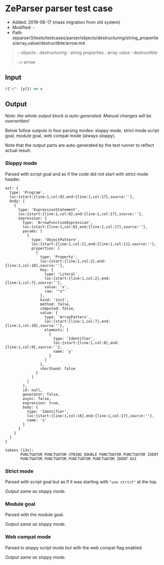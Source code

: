 # ZeParser parser test case

- Added: 2019-06-17 (mass migration from old system)
- Modified: -
- Path: zeparser3/tests/testcases/parser/objects/destructuring/string_properties/array_value/destructible/arrow.md

> :: objects : destructuring : string properties : array value : destructible
>
> ::> arrow

## Input

`````js
({"x": [y]}) => x
`````

## Output

_Note: the whole output block is auto-generated. Manual changes will be overwritten!_

Below follow outputs in four parsing modes: sloppy mode, strict mode script goal, module goal, web compat mode (always sloppy).

Note that the output parts are auto-generated by the test runner to reflect actual result.

### Sloppy mode

Parsed with script goal and as if the code did not start with strict mode header.

`````
ast: {
  type: 'Program',
  loc:{start:{line:1,col:0},end:{line:1,col:17},source:''},
  body: [
    {
      type: 'ExpressionStatement',
      loc:{start:{line:1,col:0},end:{line:1,col:17},source:''},
      expression: {
        type: 'ArrowFunctionExpression',
        loc:{start:{line:1,col:0},end:{line:1,col:17},source:''},
        params: [
          {
            type: 'ObjectPattern',
            loc:{start:{line:1,col:1},end:{line:1,col:11},source:''},
            properties: [
              {
                type: 'Property',
                loc:{start:{line:1,col:2},end:{line:1,col:10},source:''},
                key: {
                  type: 'Literal',
                  loc:{start:{line:1,col:2},end:{line:1,col:7},source:''},
                  value: 'x',
                  raw: '"x"'
                },
                kind: 'init',
                method: false,
                computed: false,
                value: {
                  type: 'ArrayPattern',
                  loc:{start:{line:1,col:7},end:{line:1,col:10},source:''},
                  elements: [
                    {
                      type: 'Identifier',
                      loc:{start:{line:1,col:8},end:{line:1,col:9},source:''},
                      name: 'y'
                    }
                  ]
                },
                shorthand: false
              }
            ]
          }
        ],
        id: null,
        generator: false,
        async: false,
        expression: true,
        body: {
          type: 'Identifier',
          loc:{start:{line:1,col:16},end:{line:1,col:17},source:''},
          name: 'x'
        }
      }
    }
  ]
}

tokens (13x):
       PUNCTUATOR PUNCTUATOR STRING_DOUBLE PUNCTUATOR PUNCTUATOR IDENT
       PUNCTUATOR PUNCTUATOR PUNCTUATOR PUNCTUATOR IDENT ASI
`````

### Strict mode

Parsed with script goal but as if it was starting with `"use strict"` at the top.

_Output same as sloppy mode._

### Module goal

Parsed with the module goal.

_Output same as sloppy mode._

### Web compat mode

Parsed in sloppy script mode but with the web compat flag enabled.

_Output same as sloppy mode._
